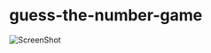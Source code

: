 # guess-the-number-game
 
![ScreenShot](https://user-images.githubusercontent.com/65709443/132797389-1e404fbb-d403-407c-9809-e60fcfe9a8a8.png)

